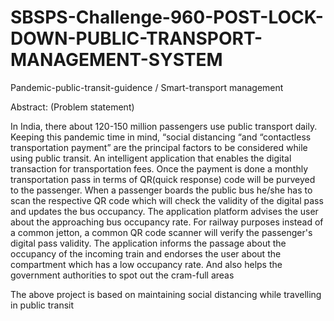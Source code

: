 # SBSPS-Challenge-960-POST-LOCK-DOWN-PUBLIC-TRANSPORT-MANAGEMENT-SYSTEM
Pandemic-public-transit-guidence / Smart-transport management

Abstract: (Problem statement)

In India, there about 120-150 million passengers use public transport daily. Keeping this pandemic time in mind, “social distancing “and “contactless transportation payment” are the principal factors to be considered while using public transit. An intelligent application that enables the digital transaction for transportation fees. Once the payment is done a monthly transportation pass in terms of QR(quick response) code will be purveyed to the passenger. When a passenger boards the public bus he/she has to scan the respective QR code which will check the validity of the digital pass and updates the bus occupancy. The application platform advises the user about the approaching bus occupancy rate. For railway purposes instead of a common jetton, a common QR code scanner will verify the passenger's digital pass validity. The application informs the passage about the occupancy of the incoming train and endorses the user about the compartment which has a low occupancy rate. And also helps the government authorities to spot out the cram-full areas

The above project is based on maintaining social distancing while travelling in public transit

